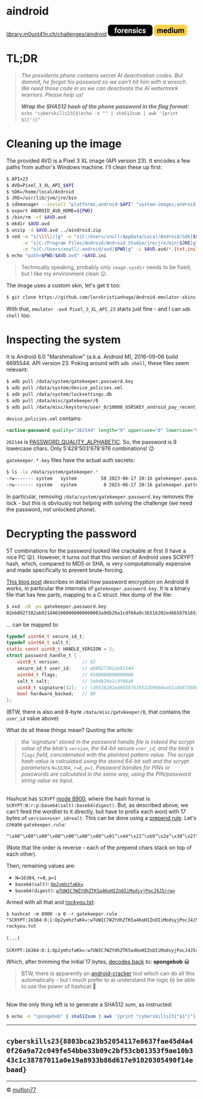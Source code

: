 # aindroid

[library.m0unt41n.ch/challenges/aindroid](https://library.m0unt41n.ch/challenges/aindroid) ![](../../resources/forensics.svg) ![](../../resources/medium.svg) 

# TL;DR

> _The presidents phone contains secret AI deactivation codes. But dammit, he forgot his_
> _password so we can't hit him with a wrench. We need those code in so we can deactivate_
> _the AI watermark warriors. Please help us!_
>
> ***Wrap the SHA512 hash of the phone password in the flag format:***<br>
> `echo "cyberskills23{$(echo -n "" | sha512sum | awk '{print $1}')}" `

# Cleaning up the image

The provided AVD is a Pixel 3 XL image (API version 23). It encodes a few paths from author's
Windows machine. I'll clean these up first:

```bash
$ API=23
$ AVD=Pixel_3_XL_API_$API
$ SDK=/home/local/Android
$ JRE=/usr/lib/jvm/jre/bin
$ sdkmanager --install "platforms;android-$API" "system-images;android-$API;google_apis;x86"
$ export ANDROID_AVD_HOME=${PWD}
$ /bin/rm -rf $AVD.avd
$ mkdir $AVD.avd
$ unzip -d $AVD.avd ../aindroid.zip
$ sed -e "s|\\\\|/|g" -e "s|C:/Users/xnull/AppData/Local/Android/Sdk|$SDK|g" \
      -e "s|C:/Program Files/Android/Android Studio/jre/jre/bin|$JRE|g" \
      -e "s|C:/Users/xnull/.android/avd|$PWD|g" -i $AVD.avd/*.{txt,ini}
$ echo "path=$PWD/$AVD.avd" >$AVD.ini
```

> Technically speaking, probably only `image.sysdir` needs to be fixed, but I like
> my environment clean &#128521;.

The image uses a custom skin, let's get it too:

```bash
$ git clone https://github.com/larskristianhaga/Android-emulator-skins $AVD.avd/skins
```

With that, `emulator -avd Pixel_3_XL_API_23` starts just fine - and I can `adb shell` too.

# Inspecting the system

It is Android 6.0 "Marshmallow" (a.k.a. Android M), 2016-09-06 build 6695544. API version 23.
Poking around with `adb shell`, these files seem relevant:

```bash
$ adb pull /data/system/gatekeeper.password.key
$ adb pull /data/system/device_policies.xml
$ adb pull /data/system/locksettings.db
$ adb pull /data/misc/gatekeeper/0
$ adb pull /data/misc/keystore/user_0/10008_USRSKEY_android_pay_recent_unlock_key_2
```

`device_policies.xml` contains:

```xml
<active-password quality="262144" length="9" uppercase="0" lowercase="9" letters="9" numeric="0" symbols="0" nonletter="0"/>
```

`262144` is
[PASSWORD_QUALITY_ALPHABETIC](https://developer.android.com/reference/android/app/admin/DevicePolicyManager#PASSWORD_QUALITY_ALPHABETIC).
So, the password is 9 lowercase chars. Only 5'429'503'678'976 combinations! &#128521;

`gatekeeper.*.key` files have the actual auth secrets:

```bash
$ ls -la /data/system/gatekeeper.*
-rw------- system   system         58 2023-06-17 20:16 gatekeeper.password.key
-rw------- system   system          0 2023-06-17 20:16 gatekeeper.pattern.key
```

In particular, removing `/data/system/gatekeeper.password.key` removes the lock - but this is
obviously not helping with solving the challenge (we need the password, not unlocked phone).

# Decrypting the password

5T combinations for the password looked like crackable at first (I have a nice PC &#128539;). However,
it turns out that this version of Android uses SCRYPT hash, which, compared to MD5 or SHA, is
very computationally expensive and made specifically to prevent brute-forcing.

[This blog post](https://nelenkov.blogspot.com/2015/06/password-storage-in-android-m.html)
describes in detail how password encryption on Android 6 works, in particular the internals
of `gatekeeper.password.key`. It is a binary file that has few parts, mapping to a C struct.
Hex dump of the file:

```bash
$ xxd -c0 -ps gatekeeper.password.key
02eb0927382ab9214401000000000000003a9db29a1cdf68a9c3b516202ed66587616532b96b8ea81c866738888ca1db328cfa1c278279aebc00
```

... can be mapped to:

```c
typedef uint64_t secure_id_t;
typedef uint64_t salt_t;
static const uint8_t HANDLE_VERSION = 2;
struct password_handle_t {
    uint8_t version;        // 02
    secure_id_t user_id;    // eb0927382ab92144
    uint64_t flags;         // 0100000000000000
    salt_t salt;            // 3a9db29a1cdf68a9
    uint8_t signature[32];  // c3b516202ed66587616532b96b8ea81c866738888ca1db328cfa1c278279aebc
    bool hardware_backed;   // 00
};
```

(BTW, there is also and 8-byte `/data/misc/gatekeeper/0`, that contains the `user_id` value above)

What do all these things mean? Quoting the article:

> _the 'signature' stored in the password handle file is indeed the scrypt value of the blob's `version`,_
> _the 64-bit secure `user_id`, and the blob's `flags` field, concatenated with the plaintext pattern_
> _value. The scrypt hash value is calculated using the stored 64-bit salt and the scrypt parameters_
> _`N=16384`, `r=8`, `p=1`. Password handles for PINs or passwords are calculated in the same way, using_
> _the PIN/password string value as input._

<br>Hashcat has `SCRYPT` [mode 8900](https://hashcat.net/wiki/doku.php?id=example_hashes),
where the hash format is `SCRYPT:N:r:p:base64(salt):base64(digest)`. But, as described above, we can't
feed the wordlist to it directly, but have to prefix each word with 17 bytes of `version+user_id+salt`.
This can be done using a
[prepend rule](https://hashcat.net/wiki/doku.php?id=rule_based_attack). Let's create `gatekeeper.rule`:

```
^\x00^\x00^\x00^\x00^\x00^\x00^\x00^\x01^\x44^\x21^\xb9^\x2a^\x38^\x27^\x09^\xeb^\x02
```

(Note that the order is reverse - each of the prepend chars stack on top of each other).

Then, remaining values are:

*   `N=16384`, `r=8`, `p=1`
*   `base64(salt)`: [`Op2ymhzfaKk=`](https://gchq.github.io/CyberChef/#recipe=From_Hex('Auto')To_Base64('A-Za-z0-9%2B/%3D')&input=M2E5ZGIyOWExY2RmNjhhOQ)
*   `base64(digest)`: [`w7UWIC7WZYdhZTK5a46oHIZnOIiModsyjPocJ4J5rrw=`](https://gchq.github.io/CyberChef/#recipe=From_Hex('Auto')To_Base64('A-Za-z0-9%2B/%3D')&input=YzNiNTE2MjAyZWQ2NjU4NzYxNjUzMmI5NmI4ZWE4MWM4NjY3Mzg4ODhjYTFkYjMyOGNmYTFjMjc4Mjc5YWViYw)

Armed with all that and [rockyou.txt](https://github.com/brannondorsey/naive-hashcat/releases/download/data/rockyou.txt):

```
$ hashcat -m 8900 -a 0 -r gatekeeper.rule "SCRYPT:16384:8:1:Op2ymhzfaKk=:w7UWIC7WZYdhZTK5a46oHIZnOIiModsyjPocJ4J5rrw=" rockyou.txt

(...)

SCRYPT:16384:8:1:Op2ymhzfaKk=:w7UWIC7WZYdhZTK5a46oHIZnOIiModsyjPocJ4J5rrw=:$HEX[02eb0927382ab92144010000000000000073706f6e6765626f62]
```

Which, after trimming the initial 17 bytes,
[decodes back](https://gchq.github.io/CyberChef/#recipe=From_Hex('Auto')Tail('Nothing%20(separate%20chars)',9)&input=MDJlYjA5MjczODJhYjkyMTQ0MDEwMDAwMDAwMDAwMDAwMDczNzA2ZjZlNjc2NTYyNmY2Mg)
to: **spongebob** &#128512;<br>

> BTW, there is apparently an [android-cracker](https://github.com/TheMythologist/android-cracker)
tool which can do all this automatically - but I much prefer to a) understand the logic
b) be able to use the power of hashcat &#128578;

<br>Now the only thing left is to generate a SHA512 sum, as instructed:

```bash
$ echo -n "spongebob" | sha512sum | awk '{print "cyberskills23{"$1"}"}'
```

---

## `cyberskills23{8803bca23b52054117e8637fae45d4a40f26a9a72c049fe54bbe33b09c2bf53cb01353f9ae10b343c1c38787011a0e19a8933b86d617e91020305490f14ebaad}`




<hr>

&copy; [muflon77](https://library.m0unt41n.ch/players/805ae1c8-9fe4-5816-b4a4-5057fa6eedb1)
